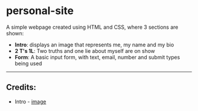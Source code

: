 # personal-site

A simple webpage created using HTML and CSS, where 3 sections are shown: 
- **Intro**: displays an image that represents me, my name and my bio
- **2 T's 1L**: Two truths and one lie about myself are on show
- **Form**: A basic input form, with text, email, number and submit types being used

---
## Credits:
- Intro - [image](https://64.media.tumblr.com/01984ed76bd82d122973ebf2662861fd/tumblr_ps679hKG1R1qeyvpto1_500.gif)
